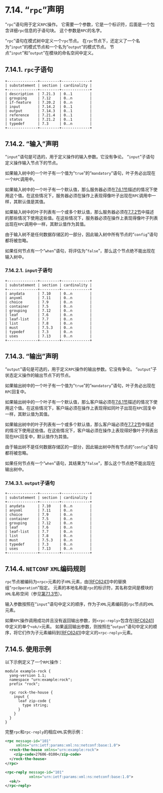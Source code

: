 # 7.14. “`rpc`”声明

“`rpc`”语句用于定义`RPC`操作。 它需要一个参数，它是一个标识符，后面是一个包含详细`rpc`信息的子语句块。 这个参数是`RPC`的名字。

“`rpc`”语句在模式树中定义一个`rpc`节点。 在`rpc`节点下，还定义了一个名为“`input`”的模式节点和一个名为“`output`”的模式节点。 节点“`input`”和“`output`”在模块的命名空间中定义。

## 7.14.1.  `rpc`子语句

```
+--------------+---------+-------------+
| substatement | section | cardinality |
+--------------+---------+-------------+
| description  | 7.21.3  | 0..1        |
| grouping     | 7.12    | 0..n        |
| if-feature   | 7.20.2  | 0..n        |
| input        | 7.14.2  | 0..1        |
| output       | 7.14.3  | 0..1        |
| reference    | 7.21.4  | 0..1        |
| status       | 7.21.2  | 0..1        |
| typedef      | 7.3     | 0..n        |
+--------------+---------+-------------+
```

## 7.14.2. “输入”声明

“`input`”语句是可选的，用于定义操作的输入参数。它没有争论。 “`input`”子语句定义操作输入节点下的节点。

如果输入树中的一个叶子有一个值为“`true`”的“`mandatory`”语句，叶子务必出现在一个`RPC`调用中。

如果输入树中的一个叶子有一个默认值，那么服务器必须在[7.6.1节](7.6.md#761-叶子的默认值)描述的情况下使用这个值。在这些情况下，服务器必须在操作上表现得像叶子出现在`RPC`调用中一样，其默认值是其值。

如果输入树中的叶子列表有一个或多个默认值，那么服务器必须在[7.7.2节](7.7.md#772-叶列表的默认值)中描述的那些情况下使用这些值。在这些情况下，服务器必须在操作上表现得像叶子列表出现在`RPC`调用中一样，其默认值作为其值。

由于输入树不是任何数据存储区的一部分，因此输入树中所有节点的“`config`”语句都将被忽略。

如果任何节点有一个“`when`”语句，将评估为“`false`”，那么这个节点绝不能出现在输入树中。

### 7.14.2.1.  `input`子语句

```
+--------------+---------+-------------+
| substatement | section | cardinality |
+--------------+---------+-------------+
| anydata      | 7.10    | 0..n        |
| anyxml       | 7.11    | 0..n        |
| choice       | 7.9     | 0..n        |
| container    | 7.5     | 0..n        |
| grouping     | 7.12    | 0..n        |
| leaf         | 7.6     | 0..n        |
| leaf-list    | 7.7     | 0..n        |
| list         | 7.8     | 0..n        |
| must         | 7.5.3   | 0..n        |
| typedef      | 7.3     | 0..n        |
| uses         | 7.13    | 0..n        |
+--------------+---------+-------------+
```

## 7.14.3. “输出”声明

“`output`”语句是可选的，用于定义`RPC`操作的输出参数。它没有争论。 “`output`”子状态定义操作的输出节点下的节点。

如果输出树中的一个叶子有一个值为“`true`”的“`mandatory`”语句，叶子务必出现在`RPC`回复中。

如果输出树中的一个叶子有一个默认值，那么客户端必须在[7.6.1节](7.6.md#761-叶子的默认值)描述的情况下使用这个值。在这些情况下，客户端必须在操作上表现得如同叶子出现在`RPC`回复中一样，其默认值为其值。

如果输出树中的叶子列表有一个或多个默认值，那么客户端必须在[7.7.2节](7.7.md#772-叶列表的默认值)中描述的情况下使用这些值。在这些情况下，客户端必须在操作上表现得好像叶子列表出现在`RPC`回复中，默认值作为其值。

由于输出树不是任何数据存储区的一部分，因此输出树中所有节点的“`config`”语句都将被忽略。

如果任何节点有一个“`when`”语句，其结果为“`false`”，那么这个节点绝不能出现在输出树中。

### 7.14.3.1. `output`子语句

```
+--------------+---------+-------------+
| substatement | section | cardinality |
+--------------+---------+-------------+
| anydata      | 7.10    | 0..n        |
| anyxml       | 7.11    | 0..n        |
| choice       | 7.9     | 0..n        |
| container    | 7.5     | 0..n        |
| grouping     | 7.12    | 0..n        |
| leaf         | 7.6     | 0..n        |
| leaf-list    | 7.7     | 0..n        |
| list         | 7.8     | 0..n        |
| must         | 7.5.3   | 0..n        |
| typedef      | 7.3     | 0..n        |
| uses         | 7.13    | 0..n        |
+--------------+---------+-------------+
```

## 7.14.4. `NETCONF` `XML`编码规则

`rpc`节点被编码为`<rpc>`元素的子`XML`元素，由[[RFC6241](https://tools.ietf.org/html/rfc6241)]中的替换组“`rpcOperatio`n”指定。 元素的本地名称是`rpc`的标识符，其名称空间是模块的`XML`名称空间（参见[第7.1.3节](7.1.md#713-namespace声明)）。

输入参数按照在“`input`”语句中定义的顺序，作为子`XML`元素编码到`rpc`节点的`XML`元素。

如果`RPC`操作调用成功并且没有返回输出参数，则`<rpc-reply>`包含在[[RFC6241](https://tools.ietf.org/html/rfc6241)]中定义的单个`<ok/>`元素。 如果返回输出参数，则按照在“`output`”语句中定义的顺序，将它们作为子元素编码到[[RFC6241](https://tools.ietf.org/html/rfc6241)]中定义的`<rpc-reply>`元素。

## 7.14.5. 使用示例

以下示例定义了一个`RPC`操作：

```YANG
module example-rock {
  yang-version 1.1;
  namespace "urn:example:rock";
  prefix "rock";

  rpc rock-the-house {
    input {
      leaf zip-code {
        type string;
      }
    }
  }
}
```

完整`rpc`和`rpc-reply`的相应`XML`实例示例：

```xml
<rpc message-id="101"
     xmlns="urn:ietf:params:xml:ns:netconf:base:1.0">
  <rock-the-house xmlns="urn:example:rock">
    <zip-code>27606-0100</zip-code>
  </rock-the-house>
</rpc>

<rpc-reply message-id="101"
           xmlns="urn:ietf:params:xml:ns:netconf:base:1.0">
  <ok/>
</rpc-reply>
```
